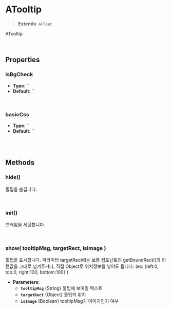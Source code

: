 # ATooltip
> **Extends**: `AFloat`

ATooltip

<br/>

## Properties

### isBgCheck



* **Type**: ``
* **Default**: ``

<br/>

### basicCss



* **Type**: ``
* **Default**: ``

<br/>
<br/>

## Methods

### hide()

툴팁을 숨깁니다.

<br/>

### init()

프래임을 세팅합니다.

<br/>

### show( tooltipMsg, targetRect, isImage )

툴팁을 표시합니다. 파라미터 targetRect에는 보통 컴포넌트의 getBoundRect()의 리턴값을 그대로 넘겨주거나, 직접 Object로 위치정보를 넣어도 됩니다. (ex: {left:0, top:0, right:100, bottom:100} )

* **Parameters**: 
	* **`tooltipMsg`** {String} 툴팁에 보여질 텍스트
	* **`targetRect`** {Object} 툴팁의 위치
	* **`isImage`** {Boolean} tooltipMsg가 이미지인지 여부

<br/>
<br/>

